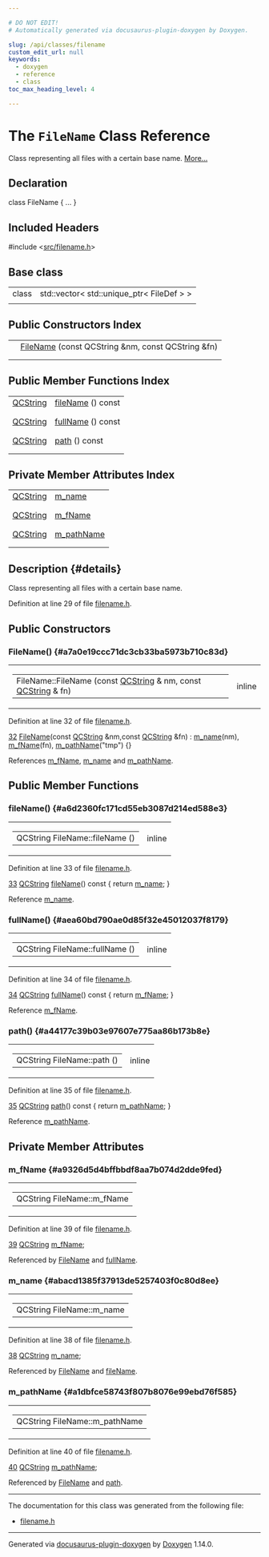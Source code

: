 ```yaml
---

# DO NOT EDIT!
# Automatically generated via docusaurus-plugin-doxygen by Doxygen.

slug: /api/classes/filename
custom_edit_url: null
keywords:
  - doxygen
  - reference
  - class
toc_max_heading_level: 4

---
```


<div class="doxyPage">

# The `FileName` Class Reference

Class representing all files with a certain base name. <a href="#details">More...</a>

## Declaration

<div class="doxyDeclaration">
class FileName { ... }
</div>

## Included Headers

<div class="doxyIncludesList">#include &lt;<a href="/web-doxygen/docs/api/files/src/filename-h">src/filename.h</a>&gt;
</div>

## Base class

<table class="doxyMembersIndex">

<tr class="doxyMemberIndexItem">
<td class="doxyMemberIndexItemType" align="left" valign="top">class</td>
<td class="doxyMemberIndexItemName" align="left" valign="top">std::vector&lt; std::unique_ptr&lt; FileDef &gt; &gt;</td>
</tr>
<tr class="doxyMemberIndexSeparator">
<td class="doxyMemberIndexSeparator" colspan="2"></td>
</tr>

</table>

## Public Constructors Index

<table class="doxyMembersIndex">

<tr class="doxyMemberIndexItem">
<td class="doxyMemberIndexItemType" align="left" valign="top"></td>
<td class="doxyMemberIndexItemName" align="left" valign="top"><a href="#a7a0e19ccc71dc3cb33ba5973b710c83d">FileName</a> (const QCString &amp;nm, const QCString &amp;fn)</td>
</tr>
<tr class="doxyMemberIndexDescription">
<td class="doxyMemberIndexDescriptionLeft"></td>
<td class="doxyMemberIndexDescriptionRight">
</td>
</tr>
<tr class="doxyMemberIndexSeparator">
<td class="doxyMemberIndexSeparator" colspan="2"></td>
</tr>

</table>

## Public Member Functions Index

<table class="doxyMembersIndex">

<tr class="doxyMemberIndexItem">
<td class="doxyMemberIndexItemType" align="left" valign="top"><a href="/web-doxygen/docs/api/classes/qcstring">QCString</a></td>
<td class="doxyMemberIndexItemName" align="left" valign="top"><a href="#a6d2360fc171cd55eb3087d214ed588e3">fileName</a> () const</td>
</tr>
<tr class="doxyMemberIndexDescription">
<td class="doxyMemberIndexDescriptionLeft"></td>
<td class="doxyMemberIndexDescriptionRight">
</td>
</tr>
<tr class="doxyMemberIndexSeparator">
<td class="doxyMemberIndexSeparator" colspan="2"></td>
</tr>

<tr class="doxyMemberIndexItem">
<td class="doxyMemberIndexItemType" align="left" valign="top"><a href="/web-doxygen/docs/api/classes/qcstring">QCString</a></td>
<td class="doxyMemberIndexItemName" align="left" valign="top"><a href="#aea60bd790ae0d85f32e45012037f8179">fullName</a> () const</td>
</tr>
<tr class="doxyMemberIndexDescription">
<td class="doxyMemberIndexDescriptionLeft"></td>
<td class="doxyMemberIndexDescriptionRight">
</td>
</tr>
<tr class="doxyMemberIndexSeparator">
<td class="doxyMemberIndexSeparator" colspan="2"></td>
</tr>

<tr class="doxyMemberIndexItem">
<td class="doxyMemberIndexItemType" align="left" valign="top"><a href="/web-doxygen/docs/api/classes/qcstring">QCString</a></td>
<td class="doxyMemberIndexItemName" align="left" valign="top"><a href="#a44177c39b03e97607e775aa86b173b8e">path</a> () const</td>
</tr>
<tr class="doxyMemberIndexDescription">
<td class="doxyMemberIndexDescriptionLeft"></td>
<td class="doxyMemberIndexDescriptionRight">
</td>
</tr>
<tr class="doxyMemberIndexSeparator">
<td class="doxyMemberIndexSeparator" colspan="2"></td>
</tr>

</table>

## Private Member Attributes Index

<table class="doxyMembersIndex">

<tr class="doxyMemberIndexItem">
<td class="doxyMemberIndexItemType" align="left" valign="top"><a href="/web-doxygen/docs/api/classes/qcstring">QCString</a></td>
<td class="doxyMemberIndexItemName" align="left" valign="top"><a href="#abacd1385f37913de5257403f0c80d8ee">m_name</a></td>
</tr>
<tr class="doxyMemberIndexDescription">
<td class="doxyMemberIndexDescriptionLeft"></td>
<td class="doxyMemberIndexDescriptionRight">
</td>
</tr>
<tr class="doxyMemberIndexSeparator">
<td class="doxyMemberIndexSeparator" colspan="2"></td>
</tr>

<tr class="doxyMemberIndexItem">
<td class="doxyMemberIndexItemType" align="left" valign="top"><a href="/web-doxygen/docs/api/classes/qcstring">QCString</a></td>
<td class="doxyMemberIndexItemName" align="left" valign="top"><a href="#a9326d5d4bffbbdf8aa7b074d2dde9fed">m_fName</a></td>
</tr>
<tr class="doxyMemberIndexDescription">
<td class="doxyMemberIndexDescriptionLeft"></td>
<td class="doxyMemberIndexDescriptionRight">
</td>
</tr>
<tr class="doxyMemberIndexSeparator">
<td class="doxyMemberIndexSeparator" colspan="2"></td>
</tr>

<tr class="doxyMemberIndexItem">
<td class="doxyMemberIndexItemType" align="left" valign="top"><a href="/web-doxygen/docs/api/classes/qcstring">QCString</a></td>
<td class="doxyMemberIndexItemName" align="left" valign="top"><a href="#a1dbfce58743f807b8076e99ebd76f585">m_pathName</a></td>
</tr>
<tr class="doxyMemberIndexDescription">
<td class="doxyMemberIndexDescriptionLeft"></td>
<td class="doxyMemberIndexDescriptionRight">
</td>
</tr>
<tr class="doxyMemberIndexSeparator">
<td class="doxyMemberIndexSeparator" colspan="2"></td>
</tr>

</table>

## Description {#details}

Class representing all files with a certain base name.

Definition at line 29 of file <a href="/web-doxygen/docs/api/files/src/filename-h">filename.h</a>.

<div class="doxySectionDef">

## Public Constructors

### FileName() {#a7a0e19ccc71dc3cb33ba5973b710c83d}

<div class="doxyMemberItem">
<div class="doxyMemberProto">
<table class="doxyMemberLabels">
<tr class="doxyMemberLabels">
<td class="doxyMemberLabelsLeft">
<table class="doxyMemberName">
<tr>
<td class="doxyMemberName">FileName::FileName (const <a href="/web-doxygen/docs/api/classes/qcstring">QCString</a> &amp; nm, const <a href="/web-doxygen/docs/api/classes/qcstring">QCString</a> &amp; fn)</td>
</tr>
</table>
</td>
<td class="doxyMemberLabelsRight">
<span class="doxyMemberLabels">
<span class="doxyMemberLabel inline">inline</span>
</span>
</td>
</tr>
</table>
</div>
<div class="doxyMemberDoc">



Definition at line 32 of file <a href="/web-doxygen/docs/api/files/src/filename-h">filename.h</a>.

<div class="doxyProgramListing">

<div class="doxyCodeLine"><span class="doxyLineNumber"><a href="#a7a0e19ccc71dc3cb33ba5973b710c83d">32</a></span><span class="doxyLineContent"><span class="doxyHighlight">    <a href="#a7a0e19ccc71dc3cb33ba5973b710c83d">FileName</a>(</span><span class="doxyHighlightKeyword">const</span><span class="doxyHighlight"> <a href="/web-doxygen/docs/api/classes/qcstring">QCString</a> &amp;nm,</span><span class="doxyHighlightKeyword">const</span><span class="doxyHighlight"> <a href="/web-doxygen/docs/api/classes/qcstring">QCString</a> &amp;fn) : <a href="#abacd1385f37913de5257403f0c80d8ee">m_name</a>(nm), <a href="#a9326d5d4bffbbdf8aa7b074d2dde9fed">m_fName</a>(fn), <a href="#a1dbfce58743f807b8076e99ebd76f585">m_pathName</a>(</span><span class="doxyHighlightStringLiteral">"tmp"</span><span class="doxyHighlight">) {}</span></span></div>

</div>


References <a href="#a9326d5d4bffbbdf8aa7b074d2dde9fed">m\_fName</a>, <a href="#abacd1385f37913de5257403f0c80d8ee">m\_name</a> and <a href="#a1dbfce58743f807b8076e99ebd76f585">m\_pathName</a>.
</div>
</div>

</div>

<div class="doxySectionDef">

## Public Member Functions

### fileName() {#a6d2360fc171cd55eb3087d214ed588e3}

<div class="doxyMemberItem">
<div class="doxyMemberProto">
<table class="doxyMemberLabels">
<tr class="doxyMemberLabels">
<td class="doxyMemberLabelsLeft">
<table class="doxyMemberName">
<tr>
<td class="doxyMemberName">QCString FileName::fileName ()</td>
</tr>
</table>
</td>
<td class="doxyMemberLabelsRight">
<span class="doxyMemberLabels">
<span class="doxyMemberLabel inline">inline</span>
</span>
</td>
</tr>
</table>
</div>
<div class="doxyMemberDoc">



Definition at line 33 of file <a href="/web-doxygen/docs/api/files/src/filename-h">filename.h</a>.

<div class="doxyProgramListing">

<div class="doxyCodeLine"><span class="doxyLineNumber"><a href="#a6d2360fc171cd55eb3087d214ed588e3">33</a></span><span class="doxyLineContent"><span class="doxyHighlight">    <a href="/web-doxygen/docs/api/classes/qcstring">QCString</a> <a href="#a6d2360fc171cd55eb3087d214ed588e3">fileName</a>()</span><span class="doxyHighlightKeyword"> const </span><span class="doxyHighlight">{ </span><span class="doxyHighlightKeywordFlow">return</span><span class="doxyHighlight"> <a href="#abacd1385f37913de5257403f0c80d8ee">m_name</a>; }</span></span></div>

</div>


Reference <a href="#abacd1385f37913de5257403f0c80d8ee">m\_name</a>.
</div>
</div>

### fullName() {#aea60bd790ae0d85f32e45012037f8179}

<div class="doxyMemberItem">
<div class="doxyMemberProto">
<table class="doxyMemberLabels">
<tr class="doxyMemberLabels">
<td class="doxyMemberLabelsLeft">
<table class="doxyMemberName">
<tr>
<td class="doxyMemberName">QCString FileName::fullName ()</td>
</tr>
</table>
</td>
<td class="doxyMemberLabelsRight">
<span class="doxyMemberLabels">
<span class="doxyMemberLabel inline">inline</span>
</span>
</td>
</tr>
</table>
</div>
<div class="doxyMemberDoc">



Definition at line 34 of file <a href="/web-doxygen/docs/api/files/src/filename-h">filename.h</a>.

<div class="doxyProgramListing">

<div class="doxyCodeLine"><span class="doxyLineNumber"><a href="#aea60bd790ae0d85f32e45012037f8179">34</a></span><span class="doxyLineContent"><span class="doxyHighlight">    <a href="/web-doxygen/docs/api/classes/qcstring">QCString</a> <a href="#aea60bd790ae0d85f32e45012037f8179">fullName</a>()</span><span class="doxyHighlightKeyword"> const </span><span class="doxyHighlight">{ </span><span class="doxyHighlightKeywordFlow">return</span><span class="doxyHighlight"> <a href="#a9326d5d4bffbbdf8aa7b074d2dde9fed">m_fName</a>; }</span></span></div>

</div>


Reference <a href="#a9326d5d4bffbbdf8aa7b074d2dde9fed">m\_fName</a>.
</div>
</div>

### path() {#a44177c39b03e97607e775aa86b173b8e}

<div class="doxyMemberItem">
<div class="doxyMemberProto">
<table class="doxyMemberLabels">
<tr class="doxyMemberLabels">
<td class="doxyMemberLabelsLeft">
<table class="doxyMemberName">
<tr>
<td class="doxyMemberName">QCString FileName::path ()</td>
</tr>
</table>
</td>
<td class="doxyMemberLabelsRight">
<span class="doxyMemberLabels">
<span class="doxyMemberLabel inline">inline</span>
</span>
</td>
</tr>
</table>
</div>
<div class="doxyMemberDoc">



Definition at line 35 of file <a href="/web-doxygen/docs/api/files/src/filename-h">filename.h</a>.

<div class="doxyProgramListing">

<div class="doxyCodeLine"><span class="doxyLineNumber"><a href="#a44177c39b03e97607e775aa86b173b8e">35</a></span><span class="doxyLineContent"><span class="doxyHighlight">    <a href="/web-doxygen/docs/api/classes/qcstring">QCString</a> <a href="#a44177c39b03e97607e775aa86b173b8e">path</a>()</span><span class="doxyHighlightKeyword"> const </span><span class="doxyHighlight">{ </span><span class="doxyHighlightKeywordFlow">return</span><span class="doxyHighlight"> <a href="#a1dbfce58743f807b8076e99ebd76f585">m_pathName</a>; }</span></span></div>

</div>


Reference <a href="#a1dbfce58743f807b8076e99ebd76f585">m\_pathName</a>.
</div>
</div>

</div>

<div class="doxySectionDef">

## Private Member Attributes

### m\_fName {#a9326d5d4bffbbdf8aa7b074d2dde9fed}

<div class="doxyMemberItem">
<div class="doxyMemberProto">
<table class="doxyMemberLabels">
<tr class="doxyMemberLabels">
<td class="doxyMemberLabelsLeft">
<table class="doxyMemberName">
<tr>
<td class="doxyMemberName">QCString FileName::m_fName</td>
</tr>
</table>
</td>
</tr>
</table>
</div>
<div class="doxyMemberDoc">



Definition at line 39 of file <a href="/web-doxygen/docs/api/files/src/filename-h">filename.h</a>.

<div class="doxyProgramListing">

<div class="doxyCodeLine"><span class="doxyLineNumber"><a href="#a9326d5d4bffbbdf8aa7b074d2dde9fed">39</a></span><span class="doxyLineContent"><span class="doxyHighlight">    <a href="/web-doxygen/docs/api/classes/qcstring">QCString</a> <a href="#a9326d5d4bffbbdf8aa7b074d2dde9fed">m_fName</a>;</span></span></div>

</div>


Referenced by <a href="#a7a0e19ccc71dc3cb33ba5973b710c83d">FileName</a> and <a href="#aea60bd790ae0d85f32e45012037f8179">fullName</a>.
</div>
</div>

### m\_name {#abacd1385f37913de5257403f0c80d8ee}

<div class="doxyMemberItem">
<div class="doxyMemberProto">
<table class="doxyMemberLabels">
<tr class="doxyMemberLabels">
<td class="doxyMemberLabelsLeft">
<table class="doxyMemberName">
<tr>
<td class="doxyMemberName">QCString FileName::m_name</td>
</tr>
</table>
</td>
</tr>
</table>
</div>
<div class="doxyMemberDoc">



Definition at line 38 of file <a href="/web-doxygen/docs/api/files/src/filename-h">filename.h</a>.

<div class="doxyProgramListing">

<div class="doxyCodeLine"><span class="doxyLineNumber"><a href="#abacd1385f37913de5257403f0c80d8ee">38</a></span><span class="doxyLineContent"><span class="doxyHighlight">    <a href="/web-doxygen/docs/api/classes/qcstring">QCString</a> <a href="#abacd1385f37913de5257403f0c80d8ee">m_name</a>;</span></span></div>

</div>


Referenced by <a href="#a7a0e19ccc71dc3cb33ba5973b710c83d">FileName</a> and <a href="#a6d2360fc171cd55eb3087d214ed588e3">fileName</a>.
</div>
</div>

### m\_pathName {#a1dbfce58743f807b8076e99ebd76f585}

<div class="doxyMemberItem">
<div class="doxyMemberProto">
<table class="doxyMemberLabels">
<tr class="doxyMemberLabels">
<td class="doxyMemberLabelsLeft">
<table class="doxyMemberName">
<tr>
<td class="doxyMemberName">QCString FileName::m_pathName</td>
</tr>
</table>
</td>
</tr>
</table>
</div>
<div class="doxyMemberDoc">



Definition at line 40 of file <a href="/web-doxygen/docs/api/files/src/filename-h">filename.h</a>.

<div class="doxyProgramListing">

<div class="doxyCodeLine"><span class="doxyLineNumber"><a href="#a1dbfce58743f807b8076e99ebd76f585">40</a></span><span class="doxyLineContent"><span class="doxyHighlight">    <a href="/web-doxygen/docs/api/classes/qcstring">QCString</a> <a href="#a1dbfce58743f807b8076e99ebd76f585">m_pathName</a>;</span></span></div>

</div>


Referenced by <a href="#a7a0e19ccc71dc3cb33ba5973b710c83d">FileName</a> and <a href="#a44177c39b03e97607e775aa86b173b8e">path</a>.
</div>
</div>

</div>

<hr/>

The documentation for this class was generated from the following file:

<ul>
<li><a href="/web-doxygen/docs/api/files/src/filename-h">filename.h</a></li>
</ul>

<hr/>

<p class="doxyGeneratedBy">Generated via <a href="https://github.com/xpack/docusaurus-plugin-doxygen">docusaurus-plugin-doxygen</a> by <a href="https://www.doxygen.nl">Doxygen</a> 1.14.0.</p>

</div>
